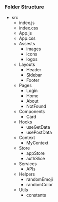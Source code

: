 ### Folder Structure 
* src 
    - index.js
    - index.css 
    - App.js
    - App.css
    * Assests
        - images
        - icons
        - logos  
    * Layouts
        - Header
        - Sidebar
        - Footer  
    * Pages
        - Login 
        - Home
        - About
        - NotFound
    * Components
        - Card
    * Hooks
        - useGetData
        - usePostData 
    * Context
        - MyContext       
    * Store 
        - appStore
        - authSlice   
    * Services
        - APIs
    * Helpers 
        - randomEmoji
        - randomColor   
    * Utils
        - constants        
